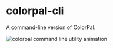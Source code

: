 colorpal-cli
============

A command-line version of ColorPal.

![colorpal command line utility animation](https://raw.github.com/mwcz/colorpal-cli/master/images/cp.node.gif "colorpal command line utility animation")
